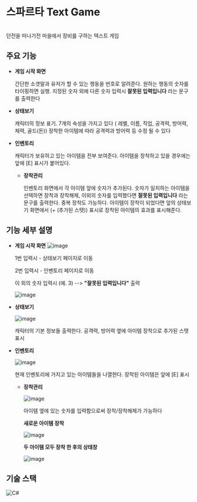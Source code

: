 # 스파르타 Text Game 

</br>
던전을 떠나기전 마을에서 장비를 구하는 텍스트 게임

</br>

## 주요 기능
* **게임 시작 화면**
  
  간단한 소갯말과 유저가 할 수 있는 행동을 번호로 알려준다. 원하는 행동의 숫자를 타이핑하면 실행.
  지정된 숫자 외에 다른 숫자 입력시 **잘못된 입력입니다** 라는 문구를 출력한다
  
* **상태보기**
  
  캐릭터의 정보 표기. 7개의 속성을 가지고 있다 ( 레벨, 이름, 직업, 공격력, 방어력, 체력, 골드(돈))
  장착한 아이템에 따라 공격력과 방어력 등 수정 될 수 있다
  
* **인벤토리**

  캐릭터가 보유하고 있는 아이템을 전부 보여준다. 아이템을 장착하고 있을 경우에는 앞에 [E] 표시가 붙어있다.
  
  * **장착관리**

    인벤토리 화면에서 각 아이템 앞에 숫자가 추가된다.
    숫자가 일치하는 아이템을 선택하면 장착과 장착해제, 이외의 숫자를 입력했다면 **잘못된 입력입니다** 라는 문구를 출력한다.
    중복 장착도 가능하다.
    아이템이 장착이 되었다면 앞의 상태보기 화면에서 (+ (추가된 스탯)) 표시로 장착된 아이템의 효과를 표시해준다. 



## 기능 세부 설명
* **게임 시작 화면**
![image](https://github.com/suhyunChun/week2_text_game-/assets/89771577/ad27bf08-6b80-4714-a6ef-94a543d5f6fc)

  1번 입력시 - 상태보기 페이지로 이동

  2번 입력시 - 인벤토리 페이지로 이동

  이 외의 숫자 입력시 (예. 3) --> **"잘못된 입력입니다"** 출력 

  ![image](https://github.com/suhyunChun/week2_text_game-/assets/89771577/b94e12e6-b946-4af8-98b0-675404d5cd3d)
    
* **상태보기**
  
  ![image](https://github.com/suhyunChun/week2_text_game-/assets/89771577/f74f5cb2-c05c-4511-8429-5398d596d332)

  캐릭터의 기본 정보들 출력한다.
  공격력, 방어력 옆에 아이템 장착으로 추가된 스탯 표시 

* **인벤토리**
  
  ![image](https://github.com/suhyunChun/week2_text_game-/assets/89771577/7a81e929-6364-41c7-8e2c-89859b8a0cd7)
 
  현재 인벤토리에 가지고 있는 아이템들을 나열한다.
  장착된 아이템은 앞에 [E] 표시 

  * **장착관리**
    
      ![image](https://github.com/suhyunChun/week2_text_game-/assets/89771577/d9a6d724-728b-46d4-9e20-ec3211a23def)
    
      아이템 옆에 있는 숫자를 입력함으로써 장착/장착해제가 가능하다

      **새로운 아이템 장착**
    
      ![image](https://github.com/suhyunChun/week2_text_game-/assets/89771577/dd0430ed-0989-40a7-bd81-4c6be787e161)


      **두 아이템 모두 장착 한 후의 상태창**
    
      ![image](https://github.com/suhyunChun/week2_text_game-/assets/89771577/c634c5cc-698a-43d9-9964-44b0e8d2235f)
 
   



##  기술 스택

![C#](https://img.shields.io/badge/-C%23-%7ED321?logo=Csharp&style=flat)

